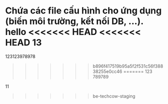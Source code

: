 Chứa các file cấu hình cho ứng dụng (biến môi trường, kết nối DB, ...).
hello
<<<<<<< HEAD
<<<<<<< HEAD
13 
=======
123123978978
>>>>>>> b896f417519b95a5f2f531c56f38838255e0cc46
=======
123
789789

11 
>>>>>>> be-techcow-staging
